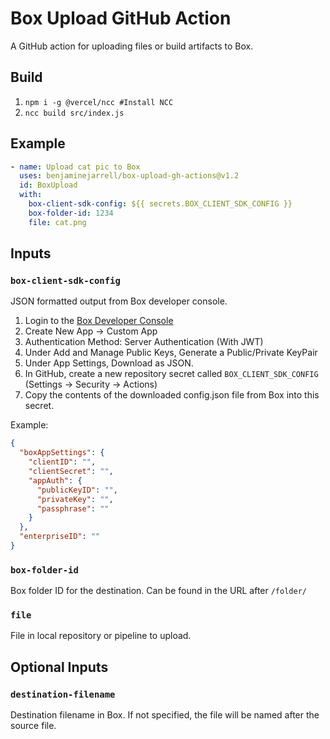# Box Upload GitHub Action

A GitHub action for uploading files or build artifacts to Box.

## Build
1. `npm i -g @vercel/ncc #Install NCC`
2. `ncc build src/index.js`

## Example
```yaml
- name: Upload cat pic to Box
  uses: benjaminejarrell/box-upload-gh-actions@v1.2
  id: BoxUpload
  with:
    box-client-sdk-config: ${{ secrets.BOX_CLIENT_SDK_CONFIG }}
    box-folder-id: 1234
    file: cat.png
```
## Inputs

### `box-client-sdk-config`
JSON formatted output from Box developer console.
1. Login to the [Box Developer Console](https://developer.box.com/)
2. Create New App -> Custom App
3. Authentication Method: Server Authentication (With JWT)
4. Under Add and Manage Public Keys, Generate a Public/Private KeyPair
5. Under App Settings, Download as JSON.
6. In GitHub, create a new repository secret called `BOX_CLIENT_SDK_CONFIG` (Settings -> Security -> Actions)
6. Copy the contents of the downloaded config.json file from Box into this secret.

Example:

```json
{
  "boxAppSettings": {
    "clientID": "",
    "clientSecret": "",
    "appAuth": {
      "publicKeyID": "",
      "privateKey": "",
      "passphrase": ""
    }
  },
  "enterpriseID": ""
}
```
### `box-folder-id`
Box folder ID for the destination. Can be found in the URL after `/folder/`

### `file`
File in local repository or pipeline to upload.

## Optional Inputs

### `destination-filename`
Destination filename in Box. If not specified, the file will be named after the source file.